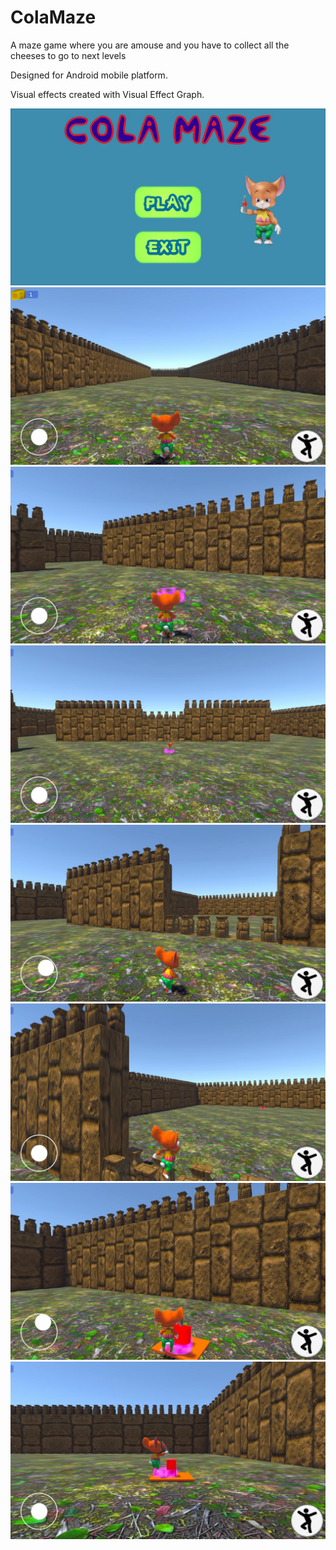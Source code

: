 # ColaMaze
 
 A maze game where you are amouse and you have to collect all the cheeses to go to next levels
 
 Designed for Android mobile platform.
 
 Visual effects created with Visual Effect Graph.
 
 
![plot](https://github.com/alexshko/MouseMaze/blob/main/Recordings/image_001_0000.jpg)
![plot](https://github.com/alexshko/MouseMaze/blob/main/Recordings/image_001_0067.jpg)
![plot](https://github.com/alexshko/MouseMaze/blob/main/Recordings/image_002_0000.jpg)
![plot](https://github.com/alexshko/MouseMaze/blob/main/Recordings/image_002_0153.jpg)
![plot](https://github.com/alexshko/MouseMaze/blob/main/Recordings/image_002_0224.jpg)
![plot](https://github.com/alexshko/MouseMaze/blob/main/Recordings/image_002_0341.jpg)
![plot](https://github.com/alexshko/MouseMaze/blob/main/Recordings/image_002_0610.jpg)
![plot](https://github.com/alexshko/MouseMaze/blob/main/Recordings/image_002_0661.jpg)
